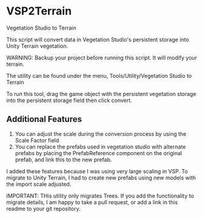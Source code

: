 # VSP2Terrain
Vegetation Studio to Terrain

This script will convert data in Vegetation Studio's persistent storage into Unity Terrain vegetation.

WARNING: Backup your project before running this script. It will modify your terrain.

The utility can be found under the menu, Tools/Utility/Vegetation Studio to Terrain

To run this tool, drag the game object with the persistent vegetation storage into the persistent storage field then click convert.

## Additional Features
1. You can adjust the scale during the conversion process by using the Scale Factor field
2. You can replace the prefabs used in vegetation studio with alternate prefabs by placing the PrefabReference component on the original prefab, and link this to the new prefab.

I added these features because I was using very large scaling in VSP.  To migrate to Unity Terrain, I had to create new prefabs using new models with the import scale adjusted.

IMPORTANT: THis utility only migrates Trees.  If you add the functionality to migrate details, I am happy to take a pull request, or add a link in this readme to your git repository.

